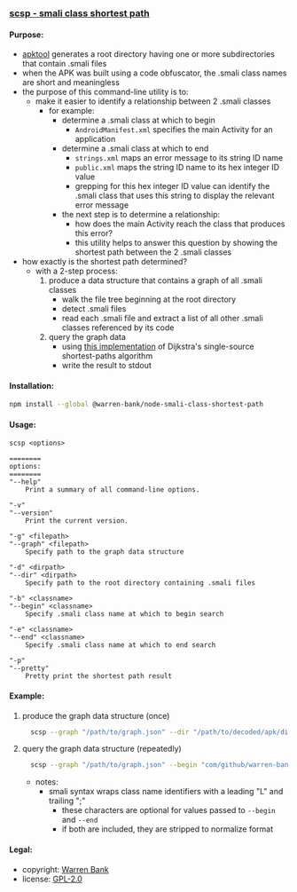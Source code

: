 ### [scsp - smali class shortest path](https://github.com/warren-bank/node-smali-class-shortest-path)

#### Purpose:

* [apktool](https://github.com/iBotPeaches/Apktool) generates a root directory having one or more subdirectories that contain .smali files
* when the APK was built using a code obfuscator, the .smali class names are short and meaningless
* the purpose of this command-line utility is to:
  - make it easier to identify a relationship between 2 .smali classes
    * for example:
      - determine a .smali class at which to begin
        * `AndroidManifest.xml` specifies the main Activity for an application
      - determine a .smali class at which to end
        * `strings.xml` maps an error message to its string ID name
        * `public.xml` maps the string ID name to its hex integer ID value
        * grepping for this hex integer ID value can identify the .smali class that uses this string to display the relevant error message
      - the next step is to determine a relationship:
        * how does the main Activity reach the class that produces this error?
        * this utility helps to answer this question by showing the shortest path between the 2 .smali classes
* how exactly is the shortest path determined?
  - with a 2-step process:
    1. produce a data structure that contains a graph of all .smali classes
       - walk the file tree beginning at the root directory
       - detect .smali files
       - read each .smali file and extract a list of all other .smali classes referenced by its code
    2. query the graph data
       - using [this implementation](https://github.com/tcort/dijkstrajs) of Dijkstra's single-source shortest-paths algorithm
       - write the result to stdout

#### Installation:

```bash
npm install --global @warren-bank/node-smali-class-shortest-path
```

#### Usage:

```text
scsp <options>

========
options:
========
"--help"
    Print a summary of all command-line options.

"-v"
"--version"
    Print the current version.

"-g" <filepath>
"--graph" <filepath>
    Specify path to the graph data structure

"-d" <dirpath>
"--dir" <dirpath>
    Specify path to the root directory containing .smali files

"-b" <classname>
"--begin" <classname>
    Specify .smali class name at which to begin search

"-e" <classname>
"--end" <classname>
    Specify .smali class name at which to end search

"-p"
"--pretty"
    Pretty print the shortest path result
```

#### Example:

1. produce the graph data structure (once)
   ```bash
     scsp --graph "/path/to/graph.json" --dir "/path/to/decoded/apk/directory"
   ```
2. query the graph data structure (repeatedly)
   ```bash
     scsp --graph "/path/to/graph.json" --begin "com/github/warren-bank/app/MainActivity" --end "com/github/warren-bank/app/utils/Account" -p
   ```
   - notes:
     * smali syntax wraps class name identifiers with a leading "L" and trailing ";"
       - these characters are optional for values passed to `--begin` and `--end`
       - if both are included, they are stripped to normalize format

#### Legal:

* copyright: [Warren Bank](https://github.com/warren-bank)
* license: [GPL-2.0](https://www.gnu.org/licenses/old-licenses/gpl-2.0.txt)
